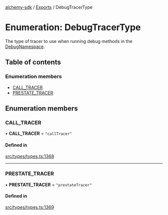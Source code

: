 [alchemy-sdk](../README.md) / [Exports](../modules.md) / DebugTracerType

# Enumeration: DebugTracerType

The type of tracer to use when running debug methods in the
[DebugNamespace](../classes/DebugNamespace.md).

## Table of contents

### Enumeration members

- [CALL\_TRACER](DebugTracerType.md#call_tracer)
- [PRESTATE\_TRACER](DebugTracerType.md#prestate_tracer)

## Enumeration members

### CALL\_TRACER

• **CALL\_TRACER** = `"callTracer"`

#### Defined in

[src/types/types.ts:1368](https://github.com/alchemyplatform/alchemy-sdk-js/blob/8c9409f/src/types/types.ts#L1368)

___

### PRESTATE\_TRACER

• **PRESTATE\_TRACER** = `"prestateTracer"`

#### Defined in

[src/types/types.ts:1369](https://github.com/alchemyplatform/alchemy-sdk-js/blob/8c9409f/src/types/types.ts#L1369)
